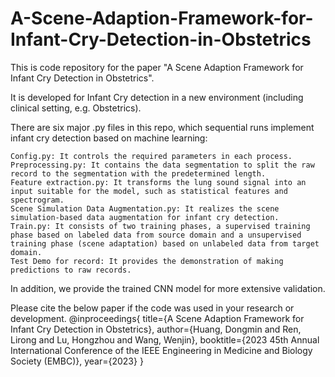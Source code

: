 # A-Scene-Adaption-Framework-for-Infant-Cry-Detection-in-Obstetrics

This is code repository for the paper "A Scene Adaption Framework for Infant Cry Detection in Obstetrics".


It is developed for Infant Cry detection in a new environment (including clinical setting, e.g. Obstetrics).


There are six major .py files in this repo, which sequential runs implement infant cry detection based on machine learning:

    Config.py: It controls the required parameters in each process.
    Preprocessing.py: It contains the data segmentation to split the raw record to the segmentation with the predetermined length.
    Feature extraction.py: It transforms the lung sound signal into an input suitable for the model, such as statistical features and spectrogram.
    Scene Simulation Data Augmentation.py: It realizes the scene simulation-based data augmentation for infant cry detection.
    Train.py: It consists of two training phases, a supervised training phase based on labeled data from source domain and a unsupervised training phase (scene adaptation) based on unlabeled data from target domain.
    Test Demo for record: It provides the demonstration of making predictions to raw records.
    
    
In addition, we provide the trained CNN model for more extensive validation.



Please cite the below paper if the code was used in your research or development.
@inproceedings{
  title={A Scene Adaption Framework for Infant Cry Detection in Obstetrics},
  author={Huang, Dongmin and Ren, Lirong and Lu, Hongzhou and Wang, Wenjin}, 
  booktitle={2023 45th Annual International Conference of the IEEE Engineering in Medicine and Biology Society (EMBC)},
  year={2023}
}


